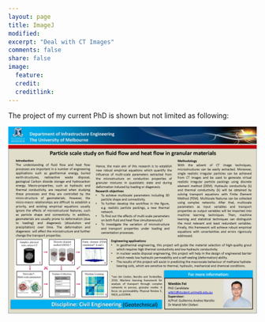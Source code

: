```yaml
---
layout: page
title: ImageJ
modified: 
excerpt: "Deal with CT Images"
comments: false
share: false
image:
  feature: 
  credit: 
  creditlink: 
---
```


The project of my current PhD is shown but not limited as following:

![phd project](../images/Wenbin-Fei-PhD-project.jpg)